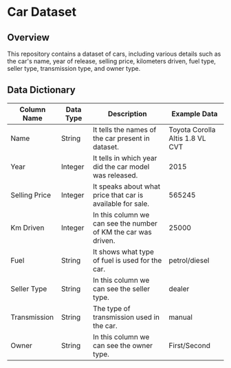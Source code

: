 # Car Dataset

## Overview

This repository contains a dataset of cars, including various details such as the car's name, year of release, selling price, kilometers driven, fuel type, seller type, transmission type, and owner type.

## Data Dictionary

| Column Name     | Data Type | Description                                        | Example Data                         |
|-----------------|-----------|----------------------------------------------------|--------------------------------------|
| Name            | String    | It tells the names of the car present in dataset.  | Toyota Corolla Altis 1.8 VL CVT      |
| Year            | Integer   | It tells in which year did the car model was released. | 2015                                 |
| Selling Price   | Integer   | It speaks about what price that car is available for sale. | 565245                               |
| Km Driven       | Integer   | In this column we can see the number of KM the car was driven. | 25000                                |
| Fuel            | String    | It shows what type of fuel is used for the car.    | petrol/diesel                        |
| Seller Type     | String    | In this column we can see the seller type.         | dealer                               |
| Transmission    | String    | The type of transmission used in the car.          | manual                               |
| Owner           | String    | In this column we can see the owner type.          | First/Second                         |
